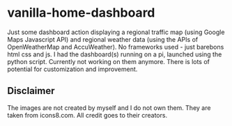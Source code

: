 # vanilla-home-dashboard

Just some dashboard action displaying a regional traffic map (using Google Maps Javascript API) and regional weather data (using the APIs of OpenWeatherMap and AccuWeather). No frameworks used - just barebons html css and js. I had the dashboard(s) running on a pi, launched using the python script. Currently not working on them anymore. There is lots of potential for customization and improvement.

## Disclaimer
The images are not created by myself and I do not own them. They are taken from icons8.com. All credit goes to their creators.  
